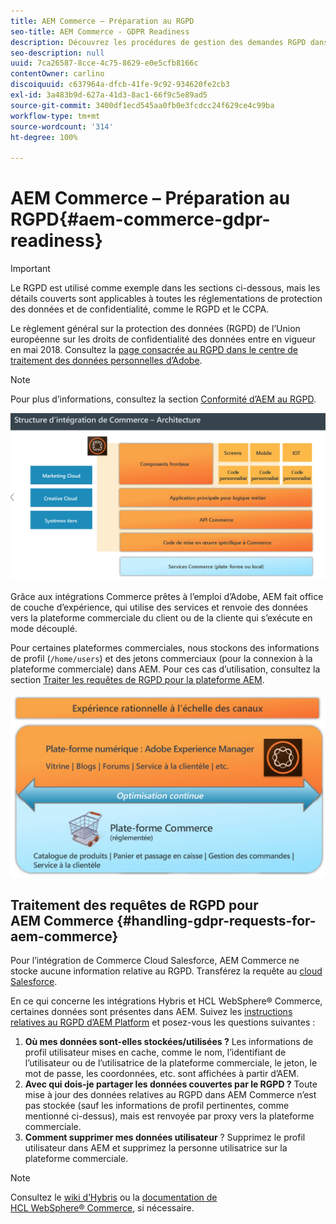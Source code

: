 ```yaml
---
title: AEM Commerce – Préparation au RGPD
seo-title: AEM Commerce - GDPR Readiness
description: Découvrez les procédures de gestion des demandes RGPD dans AEM Commerce et apprenez à les utiliser.
seo-description: null
uuid: 7ca26587-8cce-4c75-8629-e0e5cfb8166c
contentOwner: carlino
discoiquuid: c637964a-dfcb-41fe-9c92-934620fe2cb3
exl-id: 3a483b9d-627a-41d3-8ac1-66f9c5e89ad5
source-git-commit: 3400df1ecd545aa0fb0e3fcdcc24f629ce4c99ba
workflow-type: tm+mt
source-wordcount: '314'
ht-degree: 100%

---
```


# AEM Commerce – Préparation au RGPD{#aem-commerce-gdpr-readiness}

>[!IMPORTANT]
>
>Le RGPD est utilisé comme exemple dans les sections ci-dessous, mais les détails couverts sont applicables à toutes les réglementations de protection des données et de confidentialité, comme le RGPD et le CCPA.

Le règlement général sur la protection des données (RGPD) de l’Union européenne sur les droits de confidentialité des données entre en vigueur en mai 2018. Consultez la [page consacrée au RGPD dans le centre de traitement des données personnelles d’Adobe](https://www.adobe.com/fr/privacy/general-data-protection-regulation.html).

>[!NOTE]
>
>Pour plus d’informations, consultez la section [Conformité d’AEM au RGPD](/help/managing/data-protection-and-privacy.md).

![screen_shot_2018-03-22at111606](assets/screen_shot_2018-03-22at111606.jpg)

Grâce aux intégrations Commerce prêtes à l’emploi d’Adobe, AEM fait office de couche d’expérience, qui utilise des services et renvoie des données vers la plateforme commerciale du client ou de la cliente qui s’exécute en mode découplé.

Pour certaines plateformes commerciales, nous stockons des informations de profil (`/home/users`) et des jetons commerciaux (pour la connexion à la plateforme commerciale) dans AEM. Pour ces cas d’utilisation, consultez la section [Traiter les requêtes de RGPD pour la plateforme AEM](/help/sites-administering/handling-gdpr-requests-for-aem-platform.md).

![screen_shot_2018-03-22at111621](assets/screen_shot_2018-03-22at111621.jpg)

## Traitement des requêtes de RGPD pour AEM Commerce {#handling-gdpr-requests-for-aem-commerce}

Pour l’intégration de Commerce Cloud Salesforce, AEM Commerce ne stocke aucune information relative au RGPD. Transférez la requête au [cloud Salesforce](https://documentation.b2c.commercecloud.salesforce.com/DOC1/index.jsp).

En ce qui concerne les intégrations Hybris et HCL WebSphere® Commerce, certaines données sont présentes dans AEM. Suivez les [instructions relatives au RGPD d’AEM Platform](/help/sites-administering/handling-gdpr-requests-for-aem-platform.md) et posez-vous les questions suivantes :

1. **Où mes données sont-elles stockées/utilisées ?** Les informations de profil utilisateur mises en cache, comme le nom, l’identifiant de l’utilisateur ou de l’utilisatrice de la plateforme commerciale, le jeton, le mot de passe, les coordonnées, etc. sont affichées à partir d’AEM.
1. **Avec qui dois-je partager les données couvertes par le RGPD ?** Toute mise à jour des données relatives au RGPD dans AEM Commerce n’est pas stockée (sauf les informations de profil pertinentes, comme mentionné ci-dessus), mais est renvoyée par proxy vers la plateforme commerciale.
1. **Comment supprimer mes données utilisateur** ? Supprimez le profil utilisateur dans AEM et supprimez la personne utilisatrice sur la plateforme commerciale.

>[!NOTE]
>
>Consultez le [wiki d’Hybris](https://wiki.hybris.com/) ou la [documentation de HCL WebSphere® Commerce](https://help.hcltechsw.com/commerce/index.html), si nécessaire.
